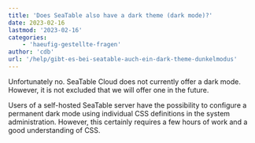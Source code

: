 ```yaml
---
title: 'Does SeaTable also have a dark theme (dark mode)?'
date: 2023-02-16
lastmod: '2023-02-16'
categories:
    - 'haeufig-gestellte-fragen'
author: 'cdb'
url: '/help/gibt-es-bei-seatable-auch-ein-dark-theme-dunkelmodus'
---
```


Unfortunately no. SeaTable Cloud does not currently offer a dark mode. However, it is not excluded that we will offer one in the future.

Users of a self-hosted SeaTable server have the possibility to configure a permanent dark mode using individual CSS definitions in the system administration. However, this certainly requires a few hours of work and a good understanding of CSS.
